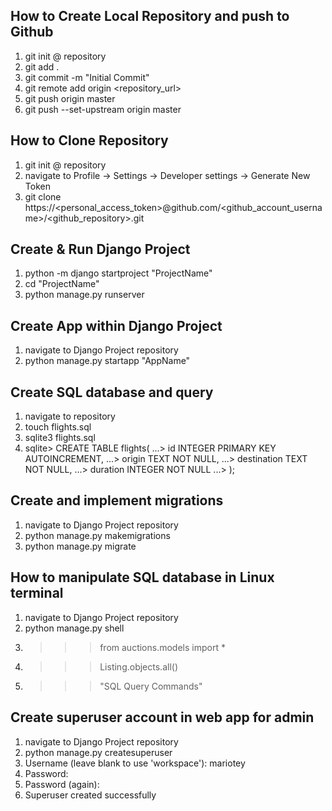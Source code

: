 ## How to Create Local Repository and push to Github ##
1. git init @ repository
2. git add .
3. git commit -m "Initial Commit"
4. git remote add origin <repository_url>
5. git push origin master
6. git push --set-upstream origin master

## How to Clone Repository ##
1. git init @ repository
2. navigate to Profile -> Settings -> Developer settings -> Generate New Token
3. git clone https://<personal_access_token>@github.com/<github_account_username>/<github_repository>.git

## Create & Run Django Project ##
1. python -m django startproject "ProjectName"
2. cd "ProjectName"
3. python manage.py runserver

## Create App within Django Project
1. navigate to Django Project repository
2. python manage.py startapp "AppName"

## Create SQL database and query
1. navigate to repository
2. touch flights.sql
3. sqlite3 flights.sql
4. sqlite> CREATE TABLE flights(
   ...>     id INTEGER PRIMARY KEY AUTOINCREMENT,
   ...>     origin TEXT NOT NULL,
   ...>     destination TEXT NOT NULL,
   ...>     duration INTEGER NOT NULL
   ...> );

## Create and implement migrations
1. navigate to Django Project repository
2. python manage.py makemigrations
3. python manage.py migrate

## How to manipulate SQL database in Linux terminal
1. navigate to Django Project repository
2. python manage.py shell
3. >>> from auctions.models import *
4. >>> Listing.objects.all()
5. >>> "SQL Query Commands"

## Create superuser account in web app for admin
1. navigate to Django Project repository
2. python manage.py createsuperuser
3. Username (leave blank to use 'workspace'): mariotey
4. Password:
5. Password (again):
6. Superuser created successfully
